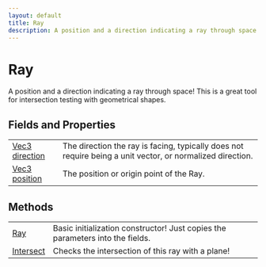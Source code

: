 ```yaml
---
layout: default
title: Ray
description: A position and a direction indicating a ray through space! This is a great tool for intersection testing with geometrical shapes.
---
```

# Ray

A position and a direction indicating a ray through space! This
is a great tool for intersection testing with geometrical shapes.


## Fields and Properties

|  |  |
|--|--|
|[Vec3]({{site.url}}/Pages/Reference/Vec3.html) [direction]({{site.url}}/Pages/Reference/Ray/direction.html)|The direction the ray is facing, typically does not require being a unit vector, or normalized direction.|
|[Vec3]({{site.url}}/Pages/Reference/Vec3.html) [position]({{site.url}}/Pages/Reference/Ray/position.html)|The position or origin point of the Ray.|



## Methods

|  |  |
|--|--|
|[Ray]({{site.url}}/Pages/Reference/Ray/Ray.html)|Basic initialization constructor! Just copies the parameters into the fields.|
|[Intersect]({{site.url}}/Pages/Reference/Ray/Intersect.html)|Checks the intersection of this ray with a plane!|


